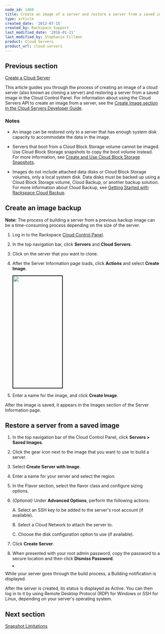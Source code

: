 ```yaml
---
node_id: 1460
title: Create an image of a server and restore a server from a saved image
type: article
created_date: '2012-07-15'
created_by: Rackspace Support
last_modified_date: '2016-01-21'
last_modified_by: Stephanie Fillmon
product: Cloud Servers
product_url: cloud-servers
---
```


## Previous section
[Create a Cloud Server](/how-to/create-a-cloud-server)

This article guides you through the process of creating an image of a cloud server (also known as cloning a server) and restoring a server from a saved image in the Cloud Control Panel. For information about using the Cloud Servers API to create an image from a server, see the [Create Image section in the Cloud Servers Developer Guide](http://developer.rackspace.com/docs/cloud-servers/v2/developer-guide/#create-image-of-specified-server).

### Notes

- An image can be restored only to a server that has enough system disk capacity to accommodate the data in the image.

- Servers that boot from a Cloud Block Storage volume cannot be imaged. Use Cloud Block Storage snapshots to copy the boot volume instead. For more information, see [Create and Use Cloud Block Storage Snapshots](/how-to/create-and-use-cloud-block-storage-snapshots).

- Images do not include attached data disks or Cloud Block Storage volumes, only a local system disk. Data disks must be backed up using a Cloud Block Storage volume, Cloud Backup, or another backup solution. For more information about Cloud Backup, see [Getting Started with Rackspace Cloud Backup](/how-to/cloud-backup).

## Create an image backup

**Note:** The process of building a server from a previous backup image can be a time-consuming process depending on the size of the server.

1. Log in to the Rackspace [Cloud Control Panel](https://mycloud.rackspace.com/).

2. In the top navigation bar, click **Servers** and **Cloud Servers**.

3. Click on the server that you want to clone.

4. After the Server Information page loads, click **Actions** and select **Create Image**.

    <img src="https://8026b2e3760e2433679c-fffceaebb8c6ee053c935e8915a3fbe7.ssl.cf2.rackcdn.com/field/image/Screen%20Shot%202015-01-12%20at%205.25.09%20AM.png" width="160" height="364" border="2" alt=""  />

5. Enter a name for the image, and click **Create Image**.

After the image is saved, it appears in the Images section of the Server Information page.

## Restore a server from a saved image

1. In the top navigation bar of the Cloud Control Panel, click **Servers > Saved Images**.

2. Click the gear icon next to the image that you want to use to build a server.

3. Select **Create Server with Image**.

4. Enter a name for your server and select the region.

5. In the Flavor section, select the flavor class and configure sizing options.

6. *(Optional)* Under **Advanced Options**, perform the following actions:

     A. Select an SSH key to be added to the server's root account (if available).

     B. Select a Cloud Network to attach the server to.

     C. Choose the disk configuration option to use (if available).

7. Click **Create Server**.

8. When presented with your root admin password, copy the password to a secure location and then click **Dismiss Password**.

	<img alt="" src="https://8026b2e3760e2433679c-fffceaebb8c6ee053c935e8915a3fbe7.ssl.cf2.rackcdn.com/field/image/1405-7.png" border="2" />

While your server goes through the build process, a Building notification is displayed.

After the server is created, its status is displayed as Active. You can then log in to it by using Remote Desktop Protocol (RDP) for Windows or SSH for Linux, depending on your server's operating system.

## Next section
[Snapshot Limitations](/how-to/rackspace-cloud-essentials-cloud-server-image-limitations)
